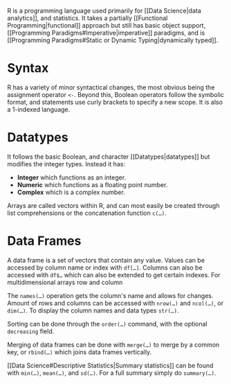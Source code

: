 R is a programming language used primarily for [[Data Science|data analytics]], and statistics. It takes a partially [[Functional Programming|functional]] approach but still has basic object support, [[Programming Paradigms#Imperative|imperative]] paradigms, and is [[Programming Paradigms#Static or Dynamic Typing|dynamically typed]].

# Syntax
R has a variety of minor syntactical changes, the most obvious being the assignment operator `<-`. Beyond this, Boolean operators follow the symbolic format, and statements use curly brackets to specify a new scope. It is also a 1-indexed language.

# Datatypes
It follows the basic Boolean, and character [[Datatypes|datatypes]] but modifies the integer types. Instead it has:
- **Integer** which functions as an integer.
- **Numeric** which functions as a floating point number.
- **Complex** which is a complex number.

Arrays are called vectors within R, and can most easily be created through list comprehensions or the concatenation function `c(…)`.

# Data Frames
A data frame is a set of vectors that contain any value. Values can be accessed by column name or index with `df[…]`. Columns can also be accessed with `df$…` which can also be extended to get certain indexes. For multidimensional arrays row and column

The `names(…)` operation gets the column's name and allows for changes. Amount of rows and columns can be accessed with `nrow(…)` and `ncol(…)`, or `dim(…)`. To display the column names and data types `str(…)`.

Sorting can be done through the `order(…)` command, with the optional `decreasing` field.

Merging of data frames can be done with `merge(…)` to merge by a common key, or `rbind(…)` which joins data frames vertically.

[[Data Science#Descriptive Statistics|Summary statistics]] can be found with `min(…)`, `mean(…)`, and `sd(…)`. For a full summary simply do `summary(…)`.
